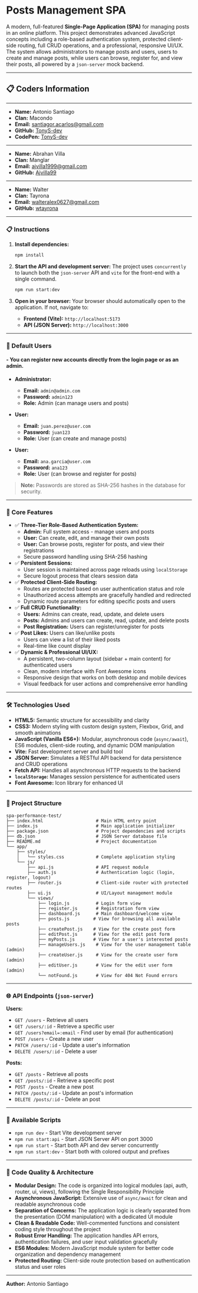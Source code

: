 # Posts Management SPA

A modern, full-featured **Single-Page Application (SPA)** for managing posts in an online platform. This project demonstrates advanced JavaScript concepts including a role-based authentication system, protected client-side routing, full CRUD operations, and a professional, responsive UI/UX. The system allows administrators to manage posts and users, users to create and manage posts, while users can browse, register for, and view their posts, all powered by a `json-server` mock backend.

---

## 📋 Coders Information
---

- **Name:** Antonio Santiago
- **Clan:** Macondo
- **Email:** santiagor.acarlos@gmail.com
- **GitHub:** [TonyS-dev](https://github.com/TonyS-dev)
- **CodePen:** [TonyS-dev](https://codepen.io/TonyS-dev)

---

- **Name:** Abrahan Villa
- **Clan:** Manglar
- **Email:** ajvilla1999@gmail.com
- **GitHub:** [Ajvilla99](https://github.com/Ajvilla99)

---

- **Name:** Walter
- **Clan:** Tayrona
- **Email:** walteralex0627@gmail.com
- **GitHub:** [wtayrona](https://github.com/walex0627)

---


### 📋 Instructions

1.  **Install dependencies:**
    ```bash
    npm install
    ```

2.  **Start the API and development server:**
    The project uses `concurrently` to launch both the `json-server` API and `vite` for the front-end with a single command.
    ```bash
    npm run start:dev
    ```

3.  **Open in your browser:**
    Your browser should automatically open to the application. If not, navigate to:
    - **Frontend (Vite):** `http://localhost:5173`
    - **API (JSON Server):** `http://localhost:3000`

---

### 👤 Default Users
#### - You can register new accounts directly from the login page or as an admin.

-   **Administrator:**
    -   **Email:** `admin@admin.com`
    -   **Password:** `admin123`
    -   **Role:** Admin (can manage users and posts)

-   **User:**
    -   **Email:** `juan.perez@user.com`
    -   **Password:** `juan123`
    -   **Role:** User (can create and manage posts)

-   **User:**
    -   **Email:** `ana.garcia@user.com`
    -   **Password:** `ana123`
    -   **Role:** User (can browse and register for posts)

> **Note:** Passwords are stored as SHA-256 hashes in the database for security.

---

### 🎯 Core Features

-   ✅ **Three-Tier Role-Based Authentication System:**
    -   **Admin:** Full system access - manage users and posts
    -   **User:** Can create, edit, and manage their own posts
    -   **User:** Can browse posts, register for posts, and view their registrations
    -   Secure password handling using SHA-256 hashing
-   ✅ **Persistent Sessions:**
    -   User session is maintained across page reloads using `localStorage`
    -   Secure logout process that clears session data
-   ✅ **Protected Client-Side Routing:**
    -   Routes are protected based on user authentication status and role
    -   Unauthorized access attempts are gracefully handled and redirected
    -   Dynamic route parameters for editing specific posts and users
-   ✅ **Full CRUD Functionality:**
    -   **Users:** Admins can create, read, update, and delete users
    -   **Posts:** Admins and users can create, read, update, and delete posts
    -   **Post Registration:** Users can register/unregister for posts
-   ✅ **Post Likes:** Users can like/unlike posts
    -   Users can view a list of their liked posts
    -   Real-time like count display
-   ✅ **Dynamic & Professional UI/UX:**
    -   A persistent, two-column layout (sidebar + main content) for authenticated users
    -   Clean, modern interface with Font Awesome icons
    -   Responsive design that works on both desktop and mobile devices
    -   Visual feedback for user actions and comprehensive error handling

---

### 🛠️ Technologies Used

-   **HTML5:** Semantic structure for accessibility and clarity
-   **CSS3:** Modern styling with custom design system, Flexbox, Grid, and smooth animations
-   **JavaScript (Vanilla ES6+):** Modular, asynchronous code (`async/await`), ES6 modules, client-side routing, and dynamic DOM manipulation
-   **Vite:** Fast development server and build tool
-   **JSON Server:** Simulates a RESTful API backend for data persistence and CRUD operations
-   **Fetch API:** Handles all asynchronous HTTP requests to the backend
-   **`localStorage`:** Manages session persistence for authenticated users
-   **Font Awesome:** Icon library for enhanced UI

---

### 📁 Project Structure

```
spa-performance-test/
├── index.html                    # Main HTML entry point
├── index.js                      # Main application initializer
├── package.json                  # Project dependencies and scripts
├── db.json                       # JSON Server database file
├── README.md                     # Project documentation
└── app/
    ├── styles/
    │   └── styles.css            # Complete application styling
    └── js/
        ├── api.js                # API request module
        ├── auth.js               # Authentication logic (login, register, logout)
        ├── router.js             # Client-side router with protected routes
        ├── ui.js                 # UI/Layout management module
        └── views/
            ├── login.js          # Login form view
            ├── register.js       # Registration form view
            ├── dashboard.js      # Main dashboard/welcome view
            ├── posts.js         # View for browsing all available posts
            ├── createPost.js    # View for the create post form
            ├── editPost.js      # View for the edit post form
            ├── myPosts.js       # View for a user's interested posts
            ├── manageUsers.js    # View for the user management table (admin)
            ├── createUser.js     # View for the create user form (admin)
            ├── editUser.js       # View for the edit user form (admin)
            └── notFound.js       # View for 404 Not Found errors
```

---

### 🌐 API Endpoints (`json-server`)

**Users:**
-   `GET /users` - Retrieve all users
-   `GET /users/:id` - Retrieve a specific user
-   `GET /users?email=:email` - Find user by email (for authentication)
-   `POST /users` - Create a new user
-   `PATCH /users/:id` - Update a user's information
-   `DELETE /users/:id` - Delete a user

**Posts:**
-   `GET /posts` - Retrieve all posts
-   `GET /posts/:id` - Retrieve a specific post
-   `POST /posts` - Create a new post
-   `PATCH /posts/:id` - Update an post's information
-   `DELETE /posts/:id` - Delete an post

---

### 🔄 Available Scripts

- `npm run dev` - Start Vite development server
- `npm run start:api` - Start JSON Server API on port 3000
- `npm run start` - Start both API and dev server concurrently
- `npm run start:dev` - Start both with colored output and prefixes

---

### 📝 Code Quality & Architecture

-   **Modular Design:** The code is organized into logical modules (api, auth, router, ui, views), following the Single Responsibility Principle
-   **Asynchronous JavaScript:** Extensive use of `async/await` for clean and readable asynchronous code
-   **Separation of Concerns:** The application logic is clearly separated from the presentation (DOM manipulation) with a dedicated UI module
-   **Clean & Readable Code:** Well-commented functions and consistent coding style throughout the project
-   **Robust Error Handling:** The application handles API errors, authentication failures, and user input validation gracefully
-   **ES6 Modules:** Modern JavaScript module system for better code organization and dependency management
-   **Protected Routing:** Client-side route protection based on authentication status and user roles

---

**Author:** Antonio Santiago
